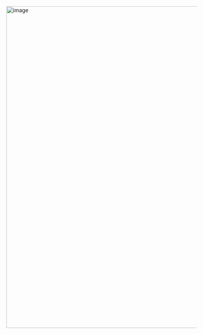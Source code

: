 <img width="715" height="851" alt="image" src="https://github.com/user-attachments/assets/61d90cca-2452-4f06-bb89-b50a2fc3f863" />
